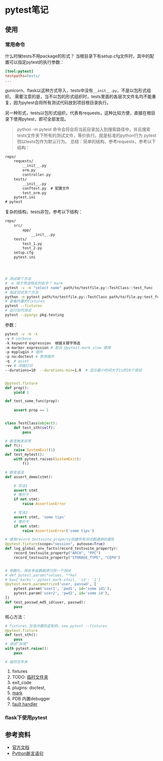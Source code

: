 # pytest笔记

## 使用

### 常用命令

什么时候tests不用package的形式？
当根目录下有setup.cfg文件时，其中的配置可以指定pytest的执行参数：

```cfg
[tool:pytest]
testpaths=tests/
...
```

gunicorn、flask以这种方式导入，tests中没有`__init__.py`，不是以包形式组织。 需要注意的是，当不以包的形式组织时，tests里面的各层次文件名均不能重复，因为pytest会将所有测试代码放到项目根目录执行。   

另一种形式，tests以包形式组织，代表有requests，这种比较方便，直接在根目录下使用pytest，即可全部发现。

> python -m pytest 命令会将会将当前目录加入到搜索路径中，并且搜索tests文件夹下所有的测试文件，等价执行。就是标准的python行为
> pytest则以tests包作为默认行为。
总结：简单的结构，参考requests，参考以下结构：
```txt
repo/
    requests/
        __init__.py
        orm.py
        controller.py
    tests/
        __init__.py
        conftest.py  # 配置文件
        test_orm.py
    pytest.ini
# pytest 
```

复杂的结构，tests非包，参考以下结构：
```txt
repo/
    src/
        app/
            __init__.py
    tests/
        test_1.py
        test_2.py
    setup.cfg
    pytest.ini
```



```sh



# 测试单个方法
# -m 用于筛选特定的名字？ mark
pytest -v -m "select name" path/to/testfile.py::TestClass::test_func
# 指定测试多个方法
python -m pytest path/to/testfile.py::TestClass path/to/file.py:test_func
# 查看内置的fixtures
pytest --fixtures
# 运行包内测试
pytest --pyargs pkg.testing
```
参数：
```sh
pytest -v -m -k
-v # verbose
-k keyword expression  根据关键字筛选
-m marker expression # 配合 @pytest.mark.slow 使用
-p myplugin # 插件
-p no:doctest # 禁用插件
-q  # quiet
-vv # 详细打印
--durations=10  --durations-min=1.0  # 显示最小时间大于1s的10个测试

```
```py

@pytest.fixture
def prop():
    yield 1

def test_some_func(prop):
    
    assert prop == 1


class TestClass(object):
    def test_sth(self):
        pass

# 断言触发异常
def f():
    raise SystemExit(1)
def test_mytest():
    with pytest.raises(SystemExit):
        f()

# 断言语法
def assert_demo(stmt):

    # 写法1
    assert stmt
    # 等价于
    if not stmt:
        raise AssertionError

    # 写法2
    assert stmt, 'some tips'
    # 等价于
    if not stmt:
        raise AssertionError('some tips')

# 使用record_testsuite_property创建所有测试都通用的属性
@pytest.fixture(scope="session", autouse=True)
def log_global_env_facts(record_testsuite_property):
    record_testsuite_property("ARCH", "PPC")
    record_testsuite_property("STORAGE_TYPE", "CEPH")


# 参数化，用在多组数据进行同一个测试
# def pytest.param(*values, **kw)
# kw={'marks': pytest.mark.xfail, 'id': '1'}
@pytest.mark.parametrize('user, passwd', [
    pytest.param('user1', 'pwd1', id='some id1'),
    pytest.param('user2', 'pwd2', id='some id'),
])
def test_passwd_md5_id(user, passwd):
    pass

```

核心方法：
```py
# fixtures 包含内置的定制的，see pytest --fixtures
@pytest.fixture
def test_sth():
    pass
# 测试“异常”
with pytest.raise():
    pass

# 临时文件夹

```
1. fixtures
2. TODO: [临时文件夹](https://docs.pytest.org/en/6.2.x/tmpdir.html#tmpdir-handling)
3. exit_code
4. plugins: doctest,
5. [mark](https://docs.pytest.org/en/6.2.x/mark.html#mark)
6. PDB 内置debugger
7. [fault handler](https://docs.python.org/3/library/faulthandler.html)



### flask下使用pytest


## 参考资料
- [官方文档](https://docs.pytest.org/en/latest/)  
- [Python断言语句](https://docs.python.org/3/reference/simple_stmts.html#the-assert-statement)
